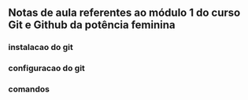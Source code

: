 ## Notas de aula referentes ao módulo 1 do curso Git e Github da potência feminina


### instalacao do git

### configuracao do git

### comandos 